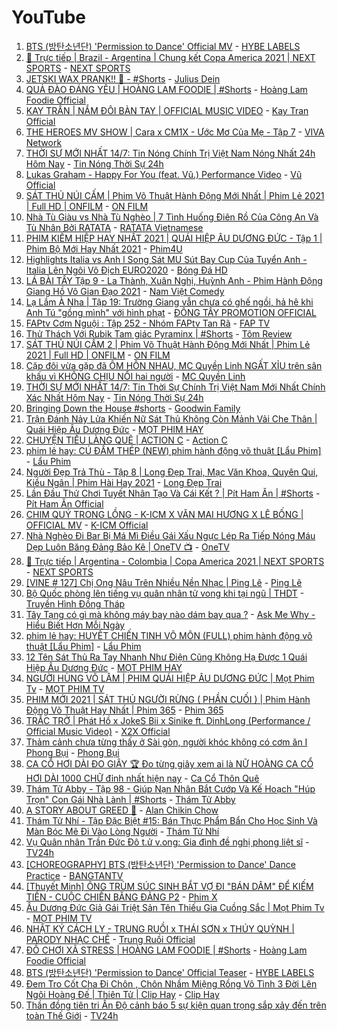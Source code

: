 # YouTube
  
1. [BTS (방탄소년단) 'Permission to Dance' Official MV](https://youtu.be/CuklIb9d3fI) - [HYBE LABELS](https://www.youtube.com/channel/UC3IZKseVpdzPSBaWxBxundA)
2. [🔴 Trực tiếp | Brazil - Argentina | Chung kết Copa America 2021 | NEXT SPORTS](https://youtu.be/BvRY9ye2zPo) - [NEXT SPORTS](https://www.youtube.com/channel/UCisgkf7-vE5k5sVhfSiUEow)
3. [JETSKI WAX PRANK!! 🤣 - #Shorts](https://youtu.be/qF0N19MgI3Q) - [Julius Dein](https://www.youtube.com/channel/UCCNaMMlI3cOc7yFg52riTqg)
4. [QUẢ ĐÀO ĐÁNG YÊU | HOÀNG LAM FOODIE | #Shorts](https://youtu.be/WIWYfRLV4EQ) - [Hoàng Lam Foodie Official](https://www.youtube.com/channel/UCL2o6w3IFrEoiUJN_RniACQ)
5. [KAY TRẦN | NẮM ĐÔI BÀN TAY | OFFICIAL MUSIC VIDEO](https://youtu.be/7nB1q65RP8w) - [Kay Tran Official](https://www.youtube.com/channel/UCziQeY6RkNVKa9PF5UzF4yA)
6. [THE HEROES MV SHOW | Cara x CM1X - Ước Mơ Của Mẹ - Tập 7](https://youtu.be/rQj1SOwewKg) - [VIVA Network](https://www.youtube.com/channel/UCF5RuEuoGrqGtscvLGLOMew)
7. [THỜI SỰ MỚI NHẤT 14/7: Tin Nóng Chính Trị Việt Nam Nóng Nhất 24h Hôm Nay](https://youtu.be/bam5gMffsow) - [Tin Nóng Thời Sự 24h](https://www.youtube.com/channel/UCNMZ1HAoBZh0XeQJMji_XqQ)
8. [Lukas Graham - Happy For You (feat. Vũ.) Performance Video](https://youtu.be/mf4upAPwHEo) - [Vũ Official](https://www.youtube.com/channel/UCePWSQHSdXqzQlzyJfwY1Jg)
9. [SÁT THỦ NÚI CẤM | Phim Võ Thuật Hành Động Mới Nhất | Phim Lẻ 2021 | Full HD | ONFILM](https://youtu.be/Tpcn9wP1QPY) - [ON FILM](https://www.youtube.com/channel/UCl5GMuKdT215APAFIrbYLKw)
10. [Nhà Tù Giàu vs Nhà Tù Nghèo | 7 Tình Huống Điên Rồ Của Công An Và Tù Nhân Bởi RATATA](https://youtu.be/bPJo1MjCVdE) - [RATATA Vietnamese](https://www.youtube.com/channel/UCRKvLV2Yx1WJ5TKtkMHMZBg)
11. [PHIM KIẾM HIỆP HAY NHẤT 2021 | QUÁI HIỆP ÂU DƯƠNG ĐỨC - Tập 1 | Phim Bộ Mới Hay Nhất 2021](https://youtu.be/eLoq26Q0F0s) - [Phim4U](https://www.youtube.com/channel/UCCFbvjKJoIFnOFbijZ-Ttyg)
12. [Highlights Italia vs Anh l Song Sát MU Sút Bay Cup Của Tuyển Anh - Italia Lên Ngôi Vô Địch EURO2020](https://youtu.be/95MNc3aOAWg) - [Bóng Đá HD](https://www.youtube.com/channel/UC05TNwczHXCqbza4BtZMJ0A)
13. [LÁ BÀI TẨY Tập 9 - La Thành, Xuân Nghị, Huỳnh Anh - Phim Hành Động Giang Hồ Vô Gian Đạo 2021](https://youtu.be/pNLSrBjvu4Y) - [Nam Việt Comedy](https://www.youtube.com/channel/UCZOnKo2JsXRX5AGVLa9Jd9w)
14. [Lạ Lắm À Nha | Tập 19: Trường Giang vẫn chưa có ghế ngồi, hả hê khi Anh Tú "gồng mình" với hình phạt](https://youtu.be/QfaAeMOyVMU) - [ĐÔNG TÂY PROMOTION OFFICIAL](https://www.youtube.com/channel/UCFMEYTv6N64hIL9FlQ_hxBw)
15. [FAPtv Cơm Nguội : Tập 252 - Nhóm FAPtv Tan Rã](https://youtu.be/lB8jKWLX0EA) - [FAP TV](https://www.youtube.com/channel/UC0jDoh3tVXCaqJ6oTve8ebA)
16. [Thử Thách Với Rubik Tam giác Pyraminx | #Shorts](https://youtu.be/_2mEJ4cFjUQ) - [Tôm Review](https://www.youtube.com/channel/UCvAVO-kCkeeRWFalKTCbMvw)
17. [SÁT THỦ NÚI CẤM 2 | Phim Võ Thuật Hành Động Mới Nhất | Phim Lẻ 2021 | Full HD | ONFILM](https://youtu.be/7JM9EsKFmWU) - [ON FILM](https://www.youtube.com/channel/UCl5GMuKdT215APAFIrbYLKw)
18. [Cặp đôi vừa gặp đã ÔM HÔN NHAU, MC Quyền Linh NGẤT XỈU trên sân khấu vì KHÔNG CHỊU NỔI hai người](https://youtu.be/QtRaXPRKpcc) - [MC Quyền Linh](https://www.youtube.com/channel/UC7Hlg8GOxRdJvwlajNS12Ug)
19. [THỜI SỰ MỚI NHẤT 14/7: Tin Thời Sự Chính Trị Việt Nam Mới Nhất Chính Xác Nhất Hôm Nay](https://youtu.be/iCAJxlFHqAU) - [Tin Nóng Thời Sự 24h](https://www.youtube.com/channel/UCNMZ1HAoBZh0XeQJMji_XqQ)
20. [Bringing Down the House #shorts](https://youtu.be/xZnpDnRVGmg) - [Goodwin Family](https://www.youtube.com/channel/UC9JY9P4rTWxptNDqMVq6uDQ)
21. [Trận Đánh Nảy Lửa Khiến Nữ Sát Thủ Không Còn Mảnh Vải Che Thân | Quái Hiệp Âu Dương Đức](https://youtu.be/ouiuQQFVMw0) - [MỌT PHIM HAY](https://www.youtube.com/channel/UCwA1tWFLrkJpZRiwG_P68Gg)
22. [CHUYỆN TIẾU LÀNG QUÊ | ACTION C](https://youtu.be/kk0yv5GFK6Y) - [Action C](https://www.youtube.com/channel/UC3Pp6W1NlAxEYODwJx2slFQ)
23. [phim lẻ hay: CÚ ĐẤM THÉP (NEW) phim hành động võ thuật [Lẩu Phim]](https://youtu.be/FZWQ-ewHjEw) - [Lẩu Phim](https://www.youtube.com/channel/UC8FP0dPlPBtybikzPvxChTA)
24. [Người Đẹp Trả Thù - Tập 8 | Long Đẹp Trai, Mạc Văn Khoa, Quyên Qui, Kiều Ngân | Phim Hài Hay 2021](https://youtu.be/30u1RUvwt_U) - [Long Đẹp Trai](https://www.youtube.com/channel/UCHR9zGc3etgrqqsnMWAcFAQ)
25. [Lần Đầu Thử Chơi Tuyết Nhân Tạo Và Cái Kết ? | Pít Ham Ăn | #Shorts](https://youtu.be/7B6V0gtZ3hQ) - [Pít Ham Ăn Official](https://www.youtube.com/channel/UCr2GiI_XYJiF9I0xfVNxPcw)
26. [CHIM QUÝ TRONG LỒNG - K-ICM X VĂN MAI HƯƠNG X LÊ BỐNG | OFFICIAL MV](https://youtu.be/Ki0LCD-IMXg) - [K-ICM Official](https://www.youtube.com/channel/UCaqULXPDXdu561DMeWFq5Fw)
27. [Nhà Nghèo Đi Bar Bị Má Mì Điều Gái Xấu Ngực Lép Ra Tiếp Nóng Máu Dẹp Luôn Băng Đảng Bảo Kê | OneTV 📺](https://youtu.be/atOEZvPlsrA) - [OneTV](https://www.youtube.com/channel/UCTGBpkQFCo0ixkj3EGFUVYg)
28. [🔴 Trực tiếp | Argentina - Colombia | Copa America 2021 | NEXT SPORTS](https://youtu.be/K_PZ05kBGDw) - [NEXT SPORTS](https://www.youtube.com/channel/UCisgkf7-vE5k5sVhfSiUEow)
29. [[VINE # 127] Chị Ong Nâu Trên Nhiều Nền Nhạc | Ping Lê](https://youtu.be/N-6t9pGuFDs) - [Ping Lê](https://www.youtube.com/channel/UCpfcEfk9W23zmzWgrWRMIjA)
30. [Bộ Quốc phòng lên tiếng vụ quân nhân tử vong khi tại ngũ | THDT](https://youtu.be/FD8kUbpcePA) - [Truyền Hình Đồng Tháp](https://www.youtube.com/channel/UCDIl_FogyBJAUI3QVyLet8w)
31. [Tây Tạng có gì mà không máy bay nào dám bay qua ?](https://youtu.be/e9CwIofsZtA) - [Ask Me Why - Hiểu Biết Hơn Mỗi Ngày](https://www.youtube.com/channel/UCW0GGjRL0zDhTLg18iHstng)
32. [phim lẻ hay: HUYẾT CHIẾN TINH VÕ MÔN (FULL) phim hành động võ thuật [Lẩu Phim]](https://youtu.be/triFNwM3vAw) - [Lẩu Phim](https://www.youtube.com/channel/UC8FP0dPlPBtybikzPvxChTA)
33. [12 Tên Sát Thủ Ra Tay Nhanh Như Điện Cũng Không Hạ Được 1 Quái Hiệp Âu Dương Đức](https://youtu.be/ySFn5nu8cKM) - [MỌT PHIM HAY](https://www.youtube.com/channel/UCwA1tWFLrkJpZRiwG_P68Gg)
34. [NGƯỜI HÙNG VÕ LÂM | PHIM QUÁI HIỆP ÂU DƯƠNG ĐỨC | Mọt Phim Tv](https://youtu.be/UP7unTbRvc4) - [MỌT PHIM TV](https://www.youtube.com/channel/UCFn5n2TszUlNQmsztDX0fAg)
35. [PHIM MỚI 2021 | SÁT THỦ NGƯỜI RỪNG ( PHẦN CUỐI ) | Phim Hành Động Võ Thuật Hay Nhất | Phim 365](https://youtu.be/uhqm15vtPR0) - [Phim 365](https://www.youtube.com/channel/UCkctFFaO337X0lejG_IJIlA)
36. [TRẮC TRỞ | Phát Hồ x JokeS Bii x Sinike ft. DinhLong (Performance / Official Music Video)](https://youtu.be/nx7YABM9PR8) - [X2X Official](https://www.youtube.com/channel/UC6xKiOHrkp4dd25S2QyfCWw)
37. [Thảm cảnh chưa từng thấy ở Sài gòn, người khóc không có cơm ăn I Phong Bụi](https://youtu.be/ohVd8vkq08w) - [Phong Bụi](https://www.youtube.com/channel/UCtnTXC2fwtnpBvZIdENwksg)
38. [CA CỔ HƠI DÀI ĐO GIÂY 🏆 Đo từng giây xem ai là NỮ HOÀNG CA CỔ HƠI DÀI 1000 CHỮ đỉnh nhất hiện nay](https://youtu.be/QjVI7LTkm0Q) - [Ca Cổ Thôn Quê](https://www.youtube.com/channel/UCFckRHc7T6hEq423Jjn405Q)
39. [Thám Tử Abby - Tập 98 - Giúp Nạn Nhân Bắt Cướp Và Kế Hoạch "Húp Trọn" Con Gái Nhà Lành | #Shorts](https://youtu.be/0BzjdyaWrG4) - [Thám Tử Abby](https://www.youtube.com/channel/UCWsimX_qwOV76l4rcFpWh1g)
40. [A STORY ABOUT GREED 💸](https://youtu.be/ZAdOy2JagxM) - [Alan Chikin Chow](https://www.youtube.com/channel/UC5gxP-2QqIh_09djvlm9Xcg)
41. [Thám Tử Nhí - Tập Đặc Biệt #15: Bán Thực Phẩm Bẩn Cho Học Sinh Và Màn Bóc Mẽ Đi Vào Lòng Người](https://youtu.be/ACKekfET5qU) - [Thám Tử Nhí](https://www.youtube.com/channel/UCvso3kZtNzcEBJ4_MOxcLEg)
42. [Vụ Quân nhân Trần Đức Đô t.ử v.ong: Gia đình đề nghị phong liệt sĩ](https://youtu.be/KiJJ8T0O9tk) - [TV24h](https://www.youtube.com/channel/UCUmRGR3a-g13O6pG927KQmg)
43. [[CHOREOGRAPHY] BTS (방탄소년단) 'Permission to Dance' Dance Practice](https://youtu.be/0xSFPome3Tc) - [BANGTANTV](https://www.youtube.com/channel/UCLkAepWjdylmXSltofFvsYQ)
44. [[Thuyết Minh] ÔNG TRÙM SÚC SINH BẮT VỢ ĐI "BÁN DÂM" ĐỂ KIẾM TIỀN - CUỘC CHIẾN BĂNG ĐẢNG P2](https://youtu.be/MD1FJu74FKQ) - [Phim X](https://www.youtube.com/channel/UCo7TZ3ZA_oguazSx-isH44w)
45. [Âu Dương Đức Giả Gái Triệt Sản Tên Thiếu Gia Cuồng Sắc | Mọt Phim Tv](https://youtu.be/NeWuqkSHC6M) - [MỌT PHIM TV](https://www.youtube.com/channel/UCFn5n2TszUlNQmsztDX0fAg)
46. [NHẬT KÝ CÁCH LY - TRUNG RUỒI x THÁI SƠN x THÚY QUỲNH | PARODY NHẠC CHẾ](https://youtu.be/ylYLdveVKXQ) - [Trung Ruồi Official](https://www.youtube.com/channel/UCLMLyjR1_4mVm781mDHVp2Q)
47. [ĐỒ CHƠI XÃ STRESS | HOÀNG LAM FOODIE | #Shorts](https://youtu.be/5dWTAD3mj-A) - [Hoàng Lam Foodie Official](https://www.youtube.com/channel/UCL2o6w3IFrEoiUJN_RniACQ)
48. [BTS (방탄소년단) 'Permission to Dance' Official Teaser](https://youtu.be/iLycuRm1V0Q) - [HYBE LABELS](https://www.youtube.com/channel/UC3IZKseVpdzPSBaWxBxundA)
49. [Đem Tro Cốt Cha Đi Chôn , Chôn Nhầm Miệng Rồng Vô Tình 3 Đời Lên Ngôi Hoàng Đế | Thiên Tử | Clip Hay](https://youtu.be/xNaCdBpY0FM) - [Clip Hay](https://www.youtube.com/channel/UCbeWyhKo7Dk0Znf_ik0tsHw)
50. [Thần đồng tiên tri Ấn Độ cảnh báo 5 sự kiện quan trọng sắp xảy đến trên toàn Thế Giới](https://youtu.be/LoFKlChQC9A) - [TV24h](https://www.youtube.com/channel/UCUmRGR3a-g13O6pG927KQmg)

